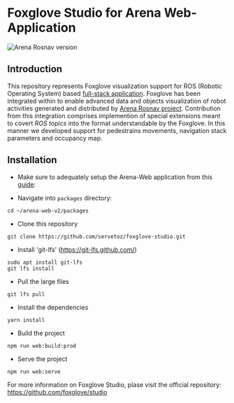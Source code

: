# Foxglove Studio for Arena Web-Application

![Arena Rosnav version](https://img.shields.io/github/v/tag/Arena-Rosnav/arena-rosnav?label=Arena%20Rosnav%20version)

## Introduction
This repository represents Foxglove visualization support for ROS (Robotic Operating System) based [full-stack application](https://github.com/Arena-Rosnav/arena-web-v2). Foxglove has been integrated within to enable advanced data and objects visualization of robot activities generated and distributed by [Arena Rosnav project](https://github.com/Arena-Rosnav/Arena-Rosnav).
Contribution from this integration comprises implemention of special extensions meant to covert _ROS topics_ into the format understandable by the Foxglove. In this manner we developed support for pedestrains movements, navigation stack parameters and occupancy map. 

## Installation

- Make sure to adequately setup the Arena-Web application from this [guide](https://github.com/Arena-Rosnav/arena-web-v2/blob/master/README.md):

- Navigate into `packages` directory:
```
cd ~/arena-web-v2/packages
```

- Clone this repository

```
git clone https://github.com/servetoz/foxglove-studio.git
```

- Install 'git-lfs' (https://git-lfs.github.com/)

```
sudo apt install git-lfs
git lfs install
```

- Pull the large files

```
git lfs pull
```

- Install the dependencies

```
yarn install
```

- Build the project

```
npm run web:build:prod
```

- Serve the project

```
npm run web:serve
```

For more information on Foxglove Studio, plase visit the official repository: https://github.com/foxglove/studio
